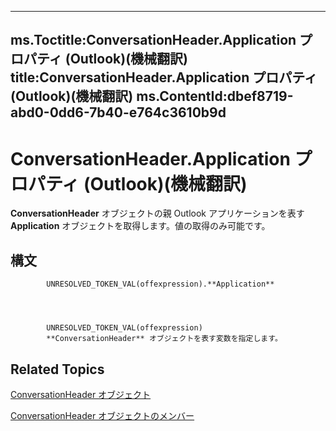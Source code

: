 

---
ms.Toctitle:ConversationHeader.Application プロパティ (Outlook)(機械翻訳)
title:ConversationHeader.Application プロパティ (Outlook)(機械翻訳)
ms.ContentId:dbef8719-abd0-0dd6-7b40-e764c3610b9d
---
# ConversationHeader.Application プロパティ (Outlook)(機械翻訳)




**ConversationHeader** オブジェクトの親 Outlook アプリケーションを表す **Application** オブジェクトを取得します。値の取得のみ可能です。

## 構文

            UNRESOLVED_TOKEN_VAL(offexpression).**Application**




            UNRESOLVED_TOKEN_VAL(offexpression)
            **ConversationHeader** オブジェクトを表す変数を指定します。



## Related Topics

[ConversationHeader オブジェクト](5142d5f7-55c1-4d9d-3a11-d25c8763fcb7.md)

[ConversationHeader オブジェクトのメンバー](c67a23e5-81aa-98dd-493f-f05d169d9fb8.md)




